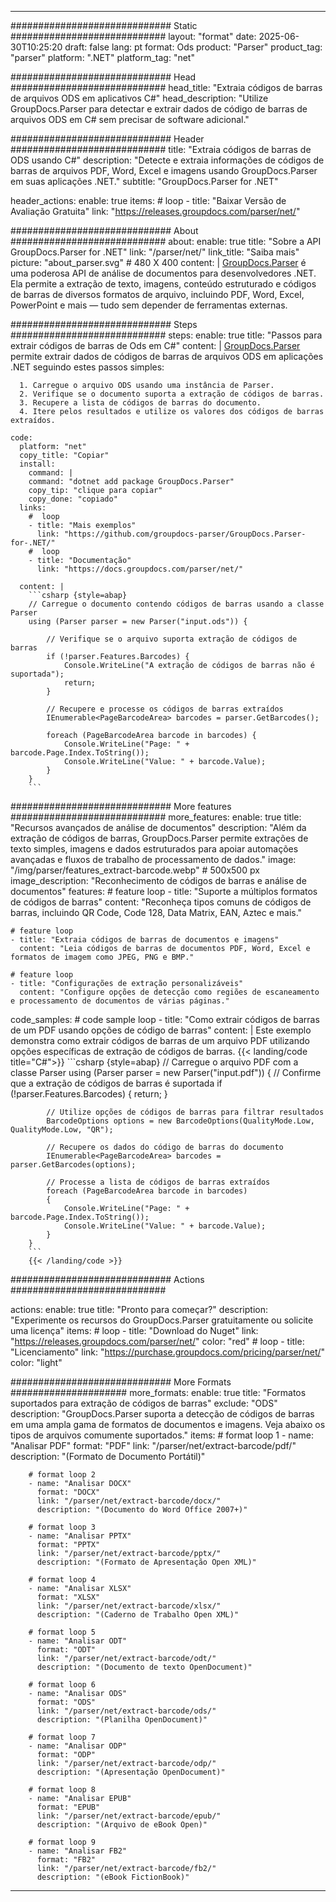 


---
############################# Static ############################
layout: "format"
date:  2025-06-30T10:25:20
draft: false
lang: pt
format: Ods
product: "Parser"
product_tag: "parser"
platform: ".NET"
platform_tag: "net"

############################# Head ############################
head_title: "Extraia códigos de barras de arquivos ODS em aplicativos C#"
head_description: "Utilize GroupDocs.Parser para detectar e extrair dados de código de barras de arquivos ODS em C# sem precisar de software adicional."

############################# Header ############################
title: "Extraia códigos de barras de ODS usando C#" 
description: "Detecte e extraia informações de códigos de barras de arquivos PDF, Word, Excel e imagens usando GroupDocs.Parser em suas aplicações .NET."
subtitle: "GroupDocs.Parser for .NET" 

header_actions:
  enable: true
  items:
    #  loop
    - title: "Baixar Versão de Avaliação Gratuita"
      link: "https://releases.groupdocs.com/parser/net/"
      
############################# About ############################
about:
    enable: true
    title: "Sobre a API GroupDocs.Parser for .NET"
    link: "/parser/net/"
    link_title: "Saiba mais"
    picture: "about_parser.svg" # 480 X 400
    content: |
       [GroupDocs.Parser](/parser/net/) é uma poderosa API de análise de documentos para desenvolvedores .NET. Ela permite a extração de texto, imagens, conteúdo estruturado e códigos de barras de diversos formatos de arquivo, incluindo PDF, Word, Excel, PowerPoint e mais — tudo sem depender de ferramentas externas.

############################# Steps ############################
steps:
    enable: true
    title: "Passos para extrair códigos de barras de Ods em C#"
    content: |
      [GroupDocs.Parser](/parser/net/) permite extrair dados de códigos de barras de arquivos ODS em aplicações .NET seguindo estes passos simples:
      
      1. Carregue o arquivo ODS usando uma instância de Parser.
      2. Verifique se o documento suporta a extração de códigos de barras.
      3. Recupere a lista de códigos de barras do documento.
      4. Itere pelos resultados e utilize os valores dos códigos de barras extraídos.
   
    code:
      platform: "net"
      copy_title: "Copiar"
      install:
        command: |
        command: "dotnet add package GroupDocs.Parser"
        copy_tip: "clique para copiar"
        copy_done: "copiado"
      links:
        #  loop
        - title: "Mais exemplos"
          link: "https://github.com/groupdocs-parser/GroupDocs.Parser-for-.NET/"
        #  loop
        - title: "Documentação"
          link: "https://docs.groupdocs.com/parser/net/"
          
      content: |
        ```csharp {style=abap}
        // Carregue o documento contendo códigos de barras usando a classe Parser
        using (Parser parser = new Parser("input.ods")) {

            // Verifique se o arquivo suporta extração de códigos de barras
            if (!parser.Features.Barcodes) {
                Console.WriteLine("A extração de códigos de barras não é suportada");
                return;
            }

            // Recupere e processe os códigos de barras extraídos
            IEnumerable<PageBarcodeArea> barcodes = parser.GetBarcodes();

            foreach (PageBarcodeArea barcode in barcodes) {
                Console.WriteLine("Page: " + barcode.Page.Index.ToString());
                Console.WriteLine("Value: " + barcode.Value);
            }
        }
        ```  

############################# More features ############################
more_features:
  enable: true
  title: "Recursos avançados de análise de documentos"
  description: "Além da extração de códigos de barras, GroupDocs.Parser permite extrações de texto simples, imagens e dados estruturados para apoiar automações avançadas e fluxos de trabalho de processamento de dados."
  image: "/img/parser/features_extract-barcode.webp" # 500x500 px
  image_description: "Reconhecimento de códigos de barras e análise de documentos"
  features:
    # feature loop
    - title: "Suporte a múltiplos formatos de códigos de barras"
      content: "Reconheça tipos comuns de códigos de barras, incluindo QR Code, Code 128, Data Matrix, EAN, Aztec e mais."

    # feature loop
    - title: "Extraia códigos de barras de documentos e imagens"
      content: "Leia códigos de barras de documentos PDF, Word, Excel e formatos de imagem como JPEG, PNG e BMP."

    # feature loop
    - title: "Configurações de extração personalizáveis"
      content: "Configure opções de detecção como regiões de escaneamento e processamento de documentos de várias páginas."
      
  code_samples:
    # code sample loop
    - title: "Como extrair códigos de barras de um PDF usando opções de código de barras"
      content: |
        Este exemplo demonstra como extrair códigos de barras de um arquivo PDF utilizando opções específicas de extração de códigos de barras.
        {{< landing/code title="C#">}}
        ```csharp {style=abap}
        //  Carregue o arquivo PDF com a classe Parser
        using (Parser parser = new Parser("input.pdf"))
        {
            // Confirme que a extração de códigos de barras é suportada
            if (!parser.Features.Barcodes)
            {
                return;
            }

            // Utilize opções de códigos de barras para filtrar resultados
            BarcodeOptions options = new BarcodeOptions(QualityMode.Low, QualityMode.Low, "QR");

            // Recupere os dados do código de barras do documento
            IEnumerable<PageBarcodeArea> barcodes = parser.GetBarcodes(options);

            // Processe a lista de códigos de barras extraídos
            foreach (PageBarcodeArea barcode in barcodes)
            {
                Console.WriteLine("Page: " + barcode.Page.Index.ToString());
                Console.WriteLine("Value: " + barcode.Value);
            }
        }
        ```
        {{< /landing/code >}}


############################# Actions ############################

actions:
  enable: true
  title: "Pronto para começar?"
  description: "Experimente os recursos do GroupDocs.Parser gratuitamente ou solicite uma licença"
  items:
    #  loop
    - title: "Download do Nuget"
      link: "https://releases.groupdocs.com/parser/net/"
      color: "red"
        #  loop
    - title: "Licenciamento"
      link: "https://purchase.groupdocs.com/pricing/parser/net/"
      color: "light"


############################# More Formats #####################
more_formats:
    enable: true
    title: "Formatos suportados para extração de códigos de barras"
    exclude: "ODS"
    description: "GroupDocs.Parser suporta a detecção de códigos de barras em uma ampla gama de formatos de documentos e imagens. Veja abaixo os tipos de arquivos comumente suportados."
    items: 
        # format loop 1
        - name: "Analisar PDF"
          format: "PDF"
          link: "/parser/net/extract-barcode/pdf/"
          description: "(Formato de Documento Portátil)"
          
        # format loop 2
        - name: "Analisar DOCX"
          format: "DOCX"
          link: "/parser/net/extract-barcode/docx/"
          description: "(Documento do Word Office 2007+)"
          
        # format loop 3
        - name: "Analisar PPTX"
          format: "PPTX"
          link: "/parser/net/extract-barcode/pptx/"
          description: "(Formato de Apresentação Open XML)"
          
        # format loop 4
        - name: "Analisar XLSX"
          format: "XLSX"
          link: "/parser/net/extract-barcode/xlsx/"
          description: "(Caderno de Trabalho Open XML)"
          
        # format loop 5
        - name: "Analisar ODT"
          format: "ODT"
          link: "/parser/net/extract-barcode/odt/"
          description: "(Documento de texto OpenDocument)"
          
        # format loop 6
        - name: "Analisar ODS"
          format: "ODS"
          link: "/parser/net/extract-barcode/ods/"
          description: "(Planilha OpenDocument)"
          
        # format loop 7
        - name: "Analisar ODP"
          format: "ODP"
          link: "/parser/net/extract-barcode/odp/"
          description: "(Apresentação OpenDocument)"
          
        # format loop 8
        - name: "Analisar EPUB"
          format: "EPUB"
          link: "/parser/net/extract-barcode/epub/"
          description: "(Arquivo de eBook Open)"
          
        # format loop 9
        - name: "Analisar FB2"
          format: "FB2"
          link: "/parser/net/extract-barcode/fb2/"
          description: "(eBook FictionBook)"
         
          

---